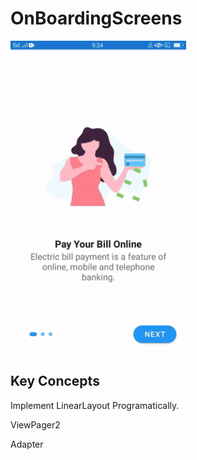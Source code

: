 # OnBoardingScreens
<Img src="app/src/main/java/Images/intro.gif" height ="500">
  
  ## Key Concepts
  Implement LinearLayout Programatically.
  
  ViewPager2
  
  Adapter
